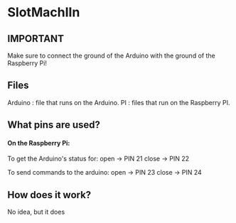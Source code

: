 # SlotMachIIn
## IMPORTANT
Make sure to connect the ground of the Arduino with the ground of the Raspberry Pi!

## Files
Arduino : file that runs on the Arduino.
PI : files that run on the Raspberry PI.

## What pins are used?

#### On the Raspberry Pi:
To get the Arduino's status for: open  -> PIN 21
				 close -> PIN 22

To send commands to the arduino: open  -> PIN 23
				 close -> PIN 24

## How does it work?
No idea, but it does

